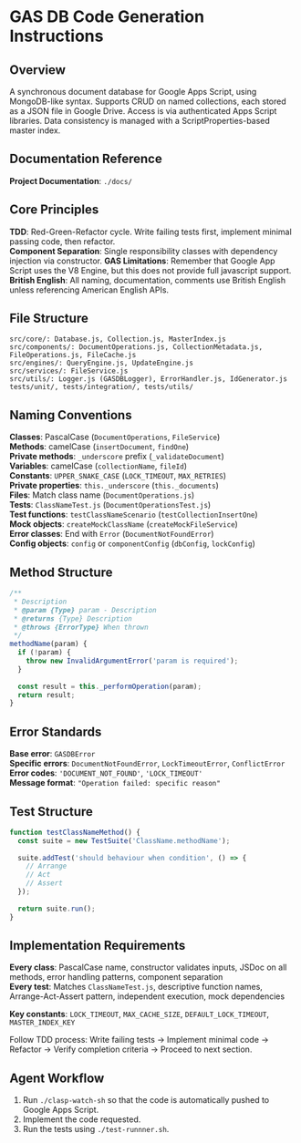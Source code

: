 # GAS DB Code Generation Instructions

## Overview

A synchronous document database for Google Apps Script, using MongoDB-like syntax. Supports CRUD on named collections, each stored as a JSON file in Google Drive. Access is via authenticated Apps Script libraries. Data consistency is managed with a ScriptProperties-based master index.

## Documentation Reference

**Project Documentation**: `./docs/`

## Core Principles

**TDD**: Red-Green-Refactor cycle. Write failing tests first, implement minimal passing code, then refactor.  
**Component Separation**: Single responsibility classes with dependency injection via constructor.
**GAS Limitations**: Remember that Google App Script uses the V8 Engine, but this does not provide full javascript support.  
**British English**: All naming, documentation, comments use British English unless referencing American English APIs.

## File Structure

```
src/core/: Database.js, Collection.js, MasterIndex.js
src/components/: DocumentOperations.js, CollectionMetadata.js, FileOperations.js, FileCache.js  
src/engines/: QueryEngine.js, UpdateEngine.js
src/services/: FileService.js
src/utils/: Logger.js (GASDBLogger), ErrorHandler.js, IdGenerator.js
tests/unit/, tests/integration/, tests/utils/
```

## Naming Conventions

**Classes**: PascalCase (`DocumentOperations`, `FileService`)  
**Methods**: camelCase (`insertDocument`, `findOne`)  
**Private methods**: `_underscore` prefix (`_validateDocument`)  
**Variables**: camelCase (`collectionName`, `fileId`)  
**Constants**: `UPPER_SNAKE_CASE` (`LOCK_TIMEOUT`, `MAX_RETRIES`)  
**Private properties**: `this._underscore` (`this._documents`)  
**Files**: Match class name (`DocumentOperations.js`)  
**Tests**: `ClassNameTest.js` (`DocumentOperationsTest.js`)  
**Test functions**: `testClassNameScenario` (`testCollectionInsertOne`)  
**Mock objects**: `createMockClassName` (`createMockFileService`)  
**Error classes**: End with `Error` (`DocumentNotFoundError`)  
**Config objects**: `config` or `componentConfig` (`dbConfig`, `lockConfig`)

## Method Structure

```javascript
/**
 * Description
 * @param {Type} param - Description
 * @returns {Type} Description  
 * @throws {ErrorType} When thrown
 */
methodName(param) {
  if (!param) {
    throw new InvalidArgumentError('param is required');
  }
  
  const result = this._performOperation(param);
  return result;
}
```

## Error Standards

**Base error**: `GASDBError`  
**Specific errors**: `DocumentNotFoundError`, `LockTimeoutError`, `ConflictError`  
**Error codes**: `'DOCUMENT_NOT_FOUND'`, `'LOCK_TIMEOUT'`  
**Message format**: `"Operation failed: specific reason"`

## Test Structure

```javascript
function testClassNameMethod() {
  const suite = new TestSuite('ClassName.methodName');
  
  suite.addTest('should behaviour when condition', () => {
    // Arrange
    // Act
    // Assert
  });
  
  return suite.run();
}
```

## Implementation Requirements

**Every class**: PascalCase name, constructor validates inputs, JSDoc on all methods, error handling patterns, component separation  
**Every test**: Matches `ClassNameTest.js`, descriptive function names, Arrange-Act-Assert pattern, independent execution, mock dependencies

**Key constants**: `LOCK_TIMEOUT`, `MAX_CACHE_SIZE`, `DEFAULT_LOCK_TIMEOUT`, `MASTER_INDEX_KEY`

Follow TDD process: Write failing tests → Implement minimal code → Refactor → Verify completion criteria → Proceed to next section.

## Agent Workflow

1. Run `./clasp-watch-sh` so that the code is automatically pushed to Google Apps Script.
2. Implement the code requested.
3. Run the tests using `./test-runnner.sh`.
